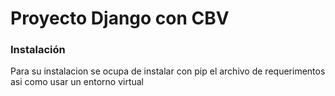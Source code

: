 # Proyecto Django con CBV

### Instalación
Para su instalacion se ocupa de instalar con pip el archivo de requerimentos asi como usar un entorno virtual
